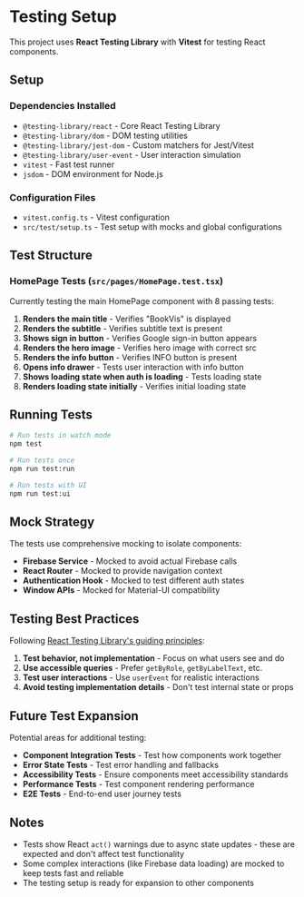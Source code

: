 # Testing Setup

This project uses **React Testing Library** with **Vitest** for testing React components.

## Setup

### Dependencies Installed
- `@testing-library/react` - Core React Testing Library
- `@testing-library/dom` - DOM testing utilities
- `@testing-library/jest-dom` - Custom matchers for Jest/Vitest
- `@testing-library/user-event` - User interaction simulation
- `vitest` - Fast test runner
- `jsdom` - DOM environment for Node.js

### Configuration Files
- `vitest.config.ts` - Vitest configuration
- `src/test/setup.ts` - Test setup with mocks and global configurations

## Test Structure

### HomePage Tests (`src/pages/HomePage.test.tsx`)
Currently testing the main HomePage component with 8 passing tests:

1. **Renders the main title** - Verifies "BookVis" is displayed
2. **Renders the subtitle** - Verifies subtitle text is present
3. **Shows sign in button** - Verifies Google sign-in button appears
4. **Renders the hero image** - Verifies hero image with correct src
5. **Renders the info button** - Verifies INFO button is present
6. **Opens info drawer** - Tests user interaction with info button
7. **Shows loading state when auth is loading** - Tests loading state
8. **Renders loading state initially** - Verifies initial loading state

## Running Tests

```bash
# Run tests in watch mode
npm test

# Run tests once
npm run test:run

# Run tests with UI
npm run test:ui
```

## Mock Strategy

The tests use comprehensive mocking to isolate components:

- **Firebase Service** - Mocked to avoid actual Firebase calls
- **React Router** - Mocked to provide navigation context
- **Authentication Hook** - Mocked to test different auth states
- **Window APIs** - Mocked for Material-UI compatibility

## Testing Best Practices

Following [React Testing Library's guiding principles](https://testing-library.com/docs/react-testing-library/intro/):

1. **Test behavior, not implementation** - Focus on what users see and do
2. **Use accessible queries** - Prefer `getByRole`, `getByLabelText`, etc.
3. **Test user interactions** - Use `userEvent` for realistic interactions
4. **Avoid testing implementation details** - Don't test internal state or props

## Future Test Expansion

Potential areas for additional testing:

- **Component Integration Tests** - Test how components work together
- **Error State Tests** - Test error handling and fallbacks
- **Accessibility Tests** - Ensure components meet accessibility standards
- **Performance Tests** - Test component rendering performance
- **E2E Tests** - End-to-end user journey tests

## Notes

- Tests show React `act()` warnings due to async state updates - these are expected and don't affect test functionality
- Some complex interactions (like Firebase data loading) are mocked to keep tests fast and reliable
- The testing setup is ready for expansion to other components 